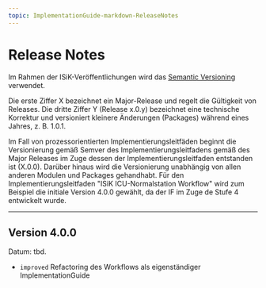 ```yaml
---
topic: ImplementationGuide-markdown-ReleaseNotes
---
```

# Release Notes

Im Rahmen der ISiK-Veröffentlichungen wird das [Semantic Versioning](https://semver.org/lang/de/) verwendet.

Die erste Ziffer X bezeichnet ein Major-Release und regelt die Gültigkeit von Releases. Die dritte Ziffer Y (Release x.0.y) bezeichnet eine technische Korrektur und versioniert kleinere Änderungen (Packages) während eines Jahres, z. B. 1.0.1.

Im Fall von prozessorientierten Implementierungsleitfäden beginnt die Versionierung gemäß Semver des Implementierungsleitfadens gemäß des Major Releases im Zuge dessen der Implementierungsleitfaden entstanden ist (X.0.0).
Darüber hinaus wird die Versionierung unabhängig von allen anderen Modulen und Packages gehandhabt. Für den Implementierungsleitfaden "ISiK ICU-Normalstation Workflow" wird zum Beispiel die initiale Version 4.0.0 gewählt, da der IF im Zuge de Stufe 4 entwickelt wurde.


---

## Version 4.0.0

Datum: tbd.
* `improved` Refactoring des Workflows als eigenständiger ImplementationGuide